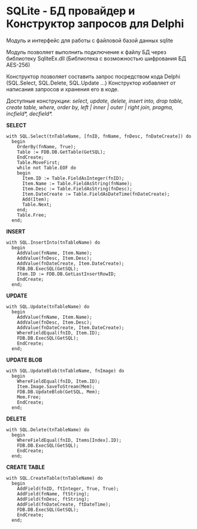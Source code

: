 # SQLite - БД провайдер и Конструктор запросов для Delphi

Модуль и интерфейс для работы с файловой базой данных sqlite


Модуль позволяет выполнить подключение к файлу БД через библиотеку SqliteEx.dll (Библиотека с возможностью шифрования БД AES-256)

Конструктор позволяет составить запрос посредством кода Delphi (SQL.Select, SQL.Delete, SQL.Update ...)
Конструктор избавляет от написания запросов и хранения его в коде.

Доступные конструкции: *select, update, delete, insert into, drop table, create table, where, order by, left | inner | outer | right join, pragma, incfield\*, decfield\*.*

**SELECT**

    with SQL.Select(tnTableName, [fnID, fnName, fnDesc, fnDateCreate]) do
      begin
        OrderBy(fnName, True);
        Table := FDB.DB.GetTable(GetSQL);
        EndCreate;
        Table.MoveFirst;
        while not Table.EOF do
        begin
          Item.ID := Table.FieldAsInteger(fnID);
          Item.Name := Table.FieldAsString(fnName);
          Item.Desc := Table.FieldAsString(fnDesc);
          Item.DateCreate := Table.FieldAsDateTime(fnDateCreate);
          Add(Item);
          Table.Next;
        end;
        Table.Free;
      end;

**INSERT**

    with SQL.InsertInto(tnTableName) do
      begin
        AddValue(fnName, Item.Name);
        AddValue(fnDesc, Item.Desc);
        AddValue(fnDateCreate, Item.DateCreate);
        FDB.DB.ExecSQL(GetSQL);
        Item.ID := FDB.DB.GetLastInsertRowID;
        EndCreate;
      end;
  
  **UPDATE**
  
    with SQL.Update(tnTableName) do
      begin
        AddValue(fnName, Item.Name);
        AddValue(fnDesc, Item.Desc);
        AddValue(fnDateCreate, Item.DateCreate);
        WhereFieldEqual(fnID, Item.ID);
        FDB.DB.ExecSQL(GetSQL);
        EndCreate;
      end;

**UPDATE BLOB**

    with SQL.UpdateBlob(tnTableName, fnImage) do
      begin
        WhereFieldEqual(fnID, Item.ID);
        Item.Image.SaveToStream(Mem);
        FDB.DB.UpdateBlob(GetSQL, Mem);
        Mem.Free;
        EndCreate;
      end;

**DELETE**

    with SQL.Delete(tnTableName) do
      begin
        WhereFieldEqual(fnID, Items[Index].ID);
        FDB.DB.ExecSQL(GetSQL);
        EndCreate;
      end;

**CREATE TABLE**

    with SQL.CreateTable(tnTableName) do
      begin
        AddField(fnID, ftInteger, True, True);
        AddField(fnName, ftString);
        AddField(fnDesc, ftString);
        AddField(fnDateCreate, ftDateTime);
        FDB.DB.ExecSQL(GetSQL);
        EndCreate;
      end;

<!--stackedit_data:
eyJoaXN0b3J5IjpbLTEwODU1NDI0NTNdfQ==
-->